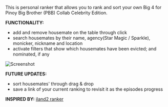 This is personal ranker that allows you to rank and sort your own Big 4 for Pinoy Big Brother (PBB) Collab Celebrity Edition. 

<b>FUNCTIONALITY:</b>
* add and remove housemate on the table through click
* search housemates by their name, agency(Star Magic / Sparkle), monicker, nickname and location
* activate filters that show which housemates have been evicted; and nominated, if any

![Screenshot](screenshot.png)

<b>FUTURE UPDATES:</b>
* sort housemates' through drag & drop
* save a link of your current ranking to revisit it as the episodes progress



<b>INSPIRED BY:</b>
[iland2 ranker](https://github.com/il2ranker/il2ranker.github.io)
